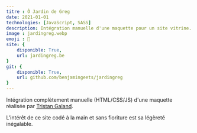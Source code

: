 ```yaml
---
titre : Ô Jardin de Greg
date: 2021-01-01
technologies: [JavaScript, SASS]
description: Intégration manuelle d'une maquette pour un site vitrine.
image : jardingreg.webp
emoji : 🌳
site: {
    disponible: True,
    url: jardingreg.be
}
git: {
    disponible: True,
    url: github.com/benjamingeets/jardingreg
}
---
```


Intégration complètement manuelle (HTML/CSS/JS) d'une maquette réalisée par [Tristan Galand](https://galandtristan.be).

L'intérêt de ce site codé à la main et sans fioriture est sa légèreté inégalable.